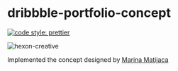 # dribbble-portfolio-concept

[![code style: prettier](https://img.shields.io/badge/code_style-prettier-ff69b4.svg?style=flat-square)](https://github.com/prettier/prettier)

![hexon-creative](https://cdn.dribbble.com/users/780072/screenshots/2818755/hexon_small.png)

Implemented the concept designed by [Marina Matijaca](https://dribbble.com/shots/2818755-Portfolio-Concept)
